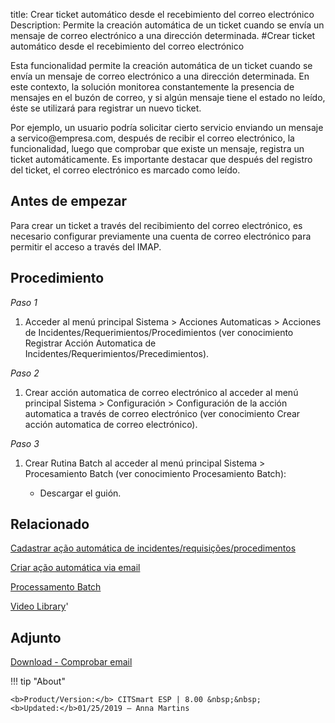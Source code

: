 title: Crear ticket automático desde el recebimiento del correo electrónico
Description: Permite la creación automática de un ticket cuando se envía un mensaje de correo electrónico a una dirección determinada.
#Crear ticket automático desde el recebimiento del correo electrónico


Esta funcionalidad permite la creación automática de un ticket cuando se envía
un mensaje de correo electrónico a una dirección determinada. En este contexto,
la solución monitorea constantemente la presencia de mensajes en el buzón de
correo, y si algún mensaje tiene el estado no leído, éste se utilizará para
registrar un nuevo ticket.

Por ejemplo, un usuario podría solicitar cierto servicio enviando un mensaje a
servico\@empresa.com, después de recibir el correo electrónico, la
funcionalidad, luego que comprobar que existe un mensaje, registra un ticket
automáticamente. Es importante destacar que después del registro del ticket, el
correo electrónico es marcado como leído.

Antes de empezar
--------------------

Para crear un ticket a través del recibimiento del correo electrónico, es
necesario configurar previamente una cuenta de correo electrónico para permitir
el acceso a través del IMAP.

Procedimiento
-----------------

*Paso 1*

1.  Acceder al menú principal Sistema \> Acciones Automaticas \> Acciones de
    Incidentes/Requerimientos/Procedimientos (ver conocimiento Registrar Acción
    Automatica de Incidentes/Requerimientos/Precedimientos).

*Paso 2*

1.  Crear acción automatica de correo electrónico al acceder al menú principal
    Sistema \> Configuración \> Configuración de la acción automatica a través
    de correo electrónico (ver conocimiento Crear acción automatica de correo
    electrónico).

*Paso 3*

1.  Crear Rutina Batch al acceder al menú principal Sistema \> Procesamiento
    Batch (ver conocimiento Procesamiento Batch):

    -   Descargar el guión.


Relacionado
-------

[Cadastrar ação automática de incidentes/requisições/procedimentos](/pt-br/citsmart-esp-8/additional-features/automation-of-operation/configuration/register-automatic-actions-incident-request-procedure.html)

[Criar ação automática via email](/pt-br/citsmart-esp-8/platform-administration/configuring-automatic-actions/email-create-automatic-action-via-email.html)

[Processamento Batch](/pt-br/citsmart-esp-8/platform-administration/configuring-automatic-actions/batch-batch-processing.html)


<i class='fa fa-youtube-play  fa-2x' style='color:#97ce17;vertical-align: middle;'> </i> [Video Library](https://www.youtube.com/playlist?list=PLB5qK2uzf2RN9wA1DbVHEot2QD2gW8_jq)'

Adjunto
------------
[Download - Comprobar email][1]


!!! tip "About"

    <b>Product/Version:</b> CITSmart ESP | 8.00 &nbsp;&nbsp;
    <b>Updated:</b>01/25/2019 – Anna Martins
    
[1]:/pt-br/citsmart-esp-8/processes/tickets/images/rotina-verificar-email.docx
  
